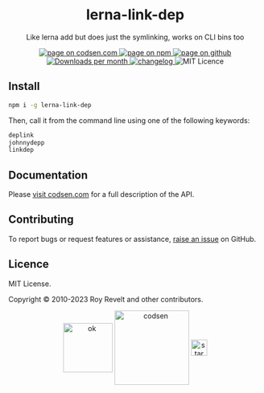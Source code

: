 <h1 align="center">lerna-link-dep</h1>

<p align="center">Like lerna add but does just the symlinking, works on CLI bins too</p>

<p align="center">
  <a href="https://codsen.com/os/lerna-link-dep" rel="nofollow noreferrer noopener">
    <img src="https://img.shields.io/badge/-codsen-blue?style=flat-square" alt="page on codsen.com">
  </a>
  <a href="https://www.npmjs.com/package/lerna-link-dep" rel="nofollow noreferrer noopener">
    <img src="https://img.shields.io/badge/-npm-blue?style=flat-square" alt="page on npm">
  </a>
  <a href="https://github.com/codsen/codsen/tree/main/packages/lerna-link-dep" rel="nofollow noreferrer noopener">
    <img src="https://img.shields.io/badge/-github-blue?style=flat-square" alt="page on github">
  </a>
  <a href="https://npmcharts.com/compare/lerna-link-dep?interval=30" rel="nofollow noreferrer noopener" target="_blank">
    <img src="https://img.shields.io/npm/dm/lerna-link-dep.svg?style=flat-square" alt="Downloads per month">
  </a>
  <a href="https://codsen.com/os/lerna-link-dep/changelog" rel="nofollow noreferrer noopener">
    <img src="https://img.shields.io/badge/changelog-here-brightgreen?style=flat-square" alt="changelog">
  </a>
  <img src="https://img.shields.io/badge/licence-MIT-brightgreen.svg?style=flat-square" alt="MIT Licence">
</p>

## Install

```bash
npm i -g lerna-link-dep
```

Then, call it from the command line using one of the following keywords:

```bash
deplink
johnnydepp
linkdep
```

## Documentation

Please [visit codsen.com](https://codsen.com/os/lerna-link-dep/) for a full description of the API.

## Contributing

To report bugs or request features or assistance, [raise an issue](https://github.com/codsen/codsen/issues/new/choose) on GitHub.

## Licence

MIT License.

Copyright © 2010-2023 Roy Revelt and other contributors.

<p align="center"><img src="https://codsen.com/images/png-codsen-ok.png" width="98" alt="ok" align="center"> <img src="https://codsen.com/images/png-codsen-1.png" width="148" alt="codsen" align="center"> <img src="https://codsen.com/images/png-codsen-star-small.png" width="32" alt="star" align="center"></p>
